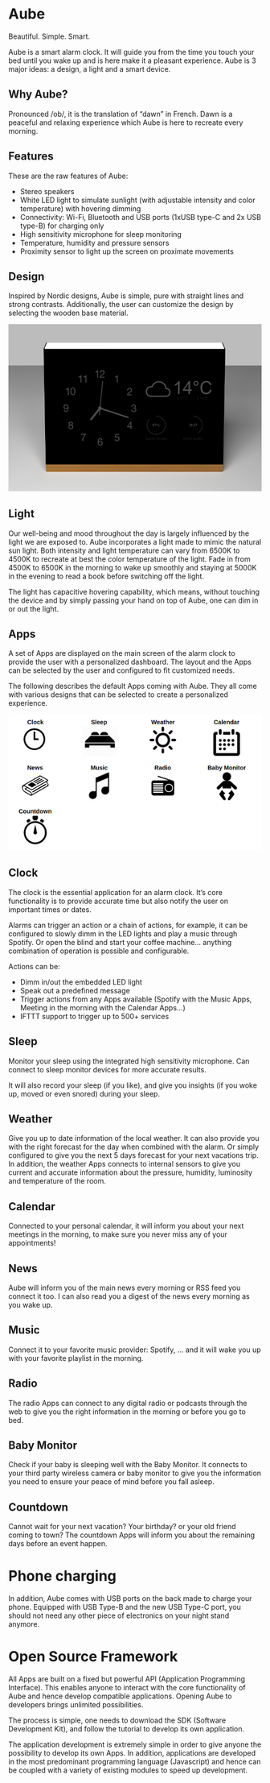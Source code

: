# Aube

Beautiful. Simple. Smart.

Aube is a smart alarm clock. It will guide you from the time you touch your bed until you wake up and is here make it a pleasant experience.
Aube is 3 major ideas: a design, a light and a smart device. 

## Why Aube?
Pronounced /ob/, it is the translation of “dawn” in French. Dawn is a peaceful and relaxing experience which Aube is here to recreate every morning.


## Features
These are the raw features of Aube:
- Stereo speakers
- White LED light to simulate sunlight (with adjustable intensity and color temperature) with hovering dimming
- Connectivity: Wi-Fi, Bluetooth and USB ports (1xUSB type-C and 2x USB type-B) for charging only
- High sensitivity microphone for sleep monitoring
- Temperature, humidity and pressure sensors
- Proximity sensor to light up the screen on proximate movements

## Design
Inspired by Nordic designs, Aube is simple, pure with straight lines and strong contrasts.
Additionally, the user can customize the design by selecting the wooden base material.

![alt text](https://github.com/blaizard/alarm/blob/master/docs/front.jpg?raw=true)

## Light
Our well-being and mood throughout the day is largely influenced by the light we are exposed to. Aube incorporates a light made to mimic the natural sun light.
Both intensity and light temperature can vary from 6500K to 4500K to recreate at best the color temperature of the light. Fade in from 4500K to 6500K in the morning to wake up smoothly and staying at 5000K in the evening to read a book before switching off the light.

The light has capacitive hovering capability, which means, without touching the device and by simply passing your hand on top of Aube, one can dim in or out the light.

## Apps
A set of Apps are displayed on the main screen of the alarm clock to provide the user with a personalized dashboard. The layout and the Apps can be selected by the user and configured to fit customized needs.

The following describes the default Apps coming with Aube. They all come with various designs that can be selected to create a personalized experience.

![alt text](https://github.com/blaizard/alarm/blob/master/docs/apps.png?raw=true)

## Clock
The clock is the essential application for an alarm clock. It’s core functionality is to provide accurate time but also notify the user on important times or dates.

Alarms can trigger an action or a chain of actions, for example, it can be configured to slowly dimm in the LED lights and play a music through Spotify. Or open the blind and start your coffee machine… anything combination of operation is possible and configurable.

Actions can be:
- Dimm in/out the embedded LED light
- Speak out a predefined message
- Trigger actions from any Apps available (Spotify with the Music Apps, Meeting in the morning with the Calendar Apps…)
- IFTTT support to trigger up to 500+ services

## Sleep
Monitor your sleep using the integrated high sensitivity microphone. Can connect to sleep monitor devices for more accurate results.

It will also record your sleep (if you like), and give you insights (if you woke up, moved or even snored) during your sleep.

## Weather
Give you up to date information of the local weather. It can also provide you with the right forecast for the day when combined with the alarm. Or simply configured to give you the next 5 days forecast for your next vacations trip.
In addition, the weather Apps connects to internal sensors to give you current and accurate information about the pressure, humidity, luminosity and temperature of the room.

## Calendar
Connected to your personal calendar, it will inform you about your next meetings in the morning, to make sure you never miss any of your appointments!

## News
Aube will inform you of the main news every morning or RSS feed you connect it too. I can also read you a digest of the news every morning as you wake up.

## Music
Connect it to your favorite music provider: Spotify, … and it will wake you up with your favorite playlist in the morning.

## Radio
The radio Apps can connect to any digital radio or podcasts through the web to give you the right information in the morning or before you go to bed.

## Baby Monitor
Check if your baby is sleeping well with the Baby Monitor. It connects to your third party wireless camera or baby monitor to give you the information you need to ensure your peace of mind before you fall asleep.

## Countdown
Cannot wait for your next vacation? Your birthday? or your old friend coming to town? The countdown Apps will inform you about the remaining days before an event happen.

# Phone charging
In addition, Aube comes with USB ports on the back made to charge your phone. Equipped with USB Type-B and the new USB Type-C port, you should not need any other piece of electronics on your night stand anymore.

# Open Source Framework
All Apps are built on a fixed but powerful API (Application Programming Interface). This enables anyone to interact with the core functionality of Aube and hence develop compatible applications. Opening Aube to developers brings unlimited possibilities.

The process is simple, one needs to download the SDK (Software Development Kit), and follow the tutorial to develop its own application.

The application development is extremely simple in order to give anyone the possibility to develop its own Apps. In addition, applications are developed in the most predominant programming language (Javascript) and hence can be coupled with a variety of existing modules to speed up development.
